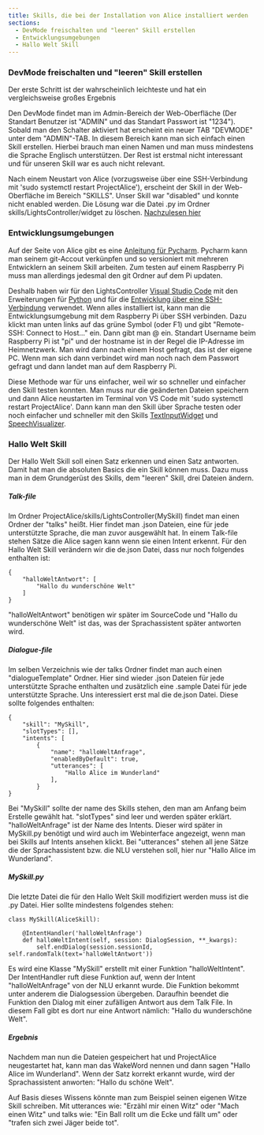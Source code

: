 ```yaml
---
title: Skills, die bei der Installation von Alice installiert werden
sections:
  - DevMode freischalten und "leeren" Skill erstellen
  - Entwicklungsumgebungen
  - Hallo Welt Skill
---
```


### DevMode freischalten und "leeren" Skill erstellen

Der erste Schritt ist der wahrscheinlich leichteste und hat ein vergleichsweise großes Ergebnis

Den DevMode findet man im Admin-Bereich der Web-Oberfläche (Der Standart Benutzer ist "ADMIN" und das Standart Passwort ist "1234"). Sobald man den Schalter aktiviert hat erscheint ein neuer
TAB "DEVMODE" unter dem "ADMIN"-TAB. In diesem Bereich kann man sich einfach einen Skill erstellen. Hierbei brauch man einen Namen und man muss mindestens die Sprache Englisch unterstützen. Der 
Rest ist erstmal nicht interessant und für unseren Skill war es auch nicht relevant.

Nach einem Neustart von Alice (vorzugsweise über eine SSH-Verbindung mit 'sudo systemctl restart ProjectAlice'), erscheint der Skill in der Web-Oberfläche im Bereich "SKILLS". Unser Skill war 
"disabled" und konnte nicht enabled werden. Die Lösung war die Datei .py im Ordner skills/LightsController/widget zu löschen. [Nachzulesen hier](https://github.com/project-alice-assistant/ProjectAlice/issues/359)

### Entwicklungsumgebungen

Auf der Seite von Alice gibt es eine [Anleitung für Pycharm](https://docs.projectalice.io/community-made/getting-started-pycharm.html). Pycharm kann man seinem git-Accout verkünpfen und so
versioniert mit mehreren Entwicklern an seinem Skill arbeiten. Zum testen auf einem Raspberry Pi muss man allerdings jedesmal den git Ordner auf dem Pi updaten.

Deshalb haben wir für den LightsController [Visual Studio Code](https://code.visualstudio.com/download) mit den Erweiterungen für [Python](https://marketplace.visualstudio.com/items?itemName=ms-python.python) 
und für die [Entwicklung über eine SSH-Verbindung](https://marketplace.visualstudio.com/items?itemName=ms-vscode-remote.vscode-remote-extensionpack) verwendet. Wenn alles installiert ist,
kann man die Entwicklungsumgebung mit dem Raspberry Pi über SSH verbinden. Dazu klickt man unten links auf das grüne Symbol (oder F1) und gibt "Remote-SSH: Connect to Host..." ein.
Dann gibt man <user>@<hostname> ein. Standart Username beim Raspberry Pi ist "pi" und der hostname ist in der Regel die IP-Adresse im Heimnetzwerk. Man wird dann nach einem Host gefragt, das
ist der eigene PC. Wenn man sich dann verbindet wird man noch nach dem Passwort gefragt und dann landet man auf dem Raspberry Pi.

Diese Methode war für uns einfacher, weil wir so schneller und einfacher den Skill testen konnten. Man muss nur die geänderten Dateien speichern und dann Alice neustarten im Terminal von
VS Code mit 'sudo systemctl restart ProjectAlice'. Dann kann man den Skill über Sprache testen oder noch einfacher und schneller mit den Skills 
[TextInputWidget](https://ip-team5.intia.de/skills.html#textinputwidget) und [SpeechVisualizer](https://ip-team5.intia.de/skills.html#speechvisualizer).


### Hallo Welt Skill

Der Hallo Welt Skill soll einen Satz erkennen und einen Satz antworten. Damit hat man die absoluten Basics die ein Skill können muss. Dazu muss man in dem Grundgerüst des Skills, 
dem "leeren" Skill, drei Dateien ändern.

##### Talk-file

Im Ordner ProjectAlice/skills/LightsController(MySkill) findet man einen Ordner der "talks" heißt. Hier findet man .json Dateien, eine für jede unterstützte Sprache, die man zuvor ausgewählt hat.
In einem Talk-file stehen Sätze die Alice sagen kann wenn sie einen Intent erkennt. Für den Hallo Welt Skill verändern wir die de.json Datei, dass nur noch folgendes enthalten ist:

```
{
	"halloWeltAntwort": [
		"Hallo du wunderschöne Welt"
	]	
}
```

"halloWeltAntwort" benötigen wir später im SourceCode und "Hallo du wunderschöne Welt" ist das, was der Sprachassistent später antworten wird.

##### Dialogue-file

Im selben Verzeichnis wie der talks Ordner findet man auch einen "dialogueTemplate" Ordner. Hier sind wieder .json Dateien für jede unterstützte Sprache enthalten und zusätzlich eine .sample Datei
für jede unterstützte Sprache. Uns interessiert erst mal die de.json Datei. Diese sollte folgendes enthalten:
```
{
	"skill": "MySkill",
	"slotTypes": [],
	"intents": [
		{
			"name": "halloWeltAnfrage",
			"enabledByDefault": true,
			"utterances": [
				"Hallo Alice im Wunderland"
			],
		}
}
```

Bei "MySkill" sollte der name des Skills stehen, den man am Anfang beim Erstelle gewählt hat. "slotTypes" sind leer und werden später erklärt. "halloWeltAnfrage" ist der Name des Intents. 
Dieser wird später in MySkill.py benötigt und wird auch im Webinterface angezeigt, wenn man bei Skills auf Intents ansehen klickt. Bei "utterances" stehen all jene Sätze die der 
Sprachassistent bzw. die NLU verstehen soll, hier nur "Hallo Alice im Wunderland".

##### MySkill.py

Die letzte Datei die für den Hallo Welt Skill modifiziert werden muss ist die <NameDesSkills>.py Datei. Hier sollte mindestens folgendes stehen:
```
class MySkill(AliceSkill):

	@IntentHandler('halloWeltAnfrage')
	def halloWeltIntent(self, session: DialogSession, **_kwargs):
		self.endDialog(session.sessionId, self.randomTalk(text='halloWeltAntwort'))
```

Es wird eine Klasse "MySkill" erstellt mit einer Funktion "halloWeltIntent". Der IntentHandler ruft diese Funktion auf, wenn der Intent "halloWeltAnfrage" von der NLU erkannt wurde. Die
Funktion bekommt unter anderem die Dialogsession übergeben. Daraufhin beendet die Funktion den Dialog mit einer zufälligen Antwort aus dem Talk File. In diesem Fall gibt es dort
nur eine Antwort nämlich: "Hallo du wunderschöne Welt".


##### Ergebnis

Nachdem man nun die Dateien gespeichert hat und ProjectAlice neugestartet hat, kann man das WakeWord nennen und dann sagen "Hallo Alice im Wunderland". Wenn der Satz korrekt erkannt wurde,
wird der Sprachassistent anworten: "Hallo du schöne Welt".

Auf Basis dieses Wissens könnte man zum Beispiel seinen eigenen Witze Skill schreiben. Mit utterances wie: "Erzähl mir einen Witz" oder "Mach einen Witz" und talks wie: "Ein Ball rollt um
die Ecke und fällt um" oder "trafen sich zwei Jäger beide tot".








